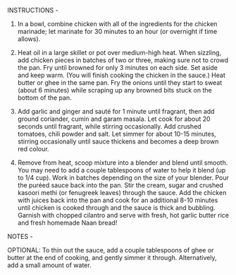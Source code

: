 INSTRUCTIONS -

1. In a bowl, combine chicken with all of the ingredients for the chicken marinade; let marinate for 30 minutes to an hour (or overnight if time allows).

2. Heat oil in a large skillet or pot over medium-high heat. When sizzling, add chicken pieces in batches of two or three, making sure not to crowd the pan. Fry until browned for only 3 minutes on each side. Set aside and keep warm. (You will finish cooking the chicken in the sauce.)
Heat butter or ghee in the same pan. Fry the onions until they start to sweat (about 6 minutes) while scraping up any browned bits stuck on the bottom of the pan. 

3. Add garlic and ginger and sauté for 1 minute until fragrant, then add ground coriander, cumin and garam masala. Let cook for about 20 seconds until fragrant, while stirring occasionally.
Add crushed tomatoes, chili powder and salt. Let simmer for about 10-15 minutes, stirring occasionally until sauce thickens and becomes a deep brown red colour.

4. Remove from heat, scoop mixture into a blender and blend until smooth. You may need to add a couple tablespoons of water to help it blend (up to 1/4 cup). Work in batches depending on the size of your blender.
Pour the puréed sauce back into the pan. Stir the cream, sugar and crushed kasoori methi (or fenugreek leaves) through the sauce. Add the chicken with juices back into the pan and cook for an additional 8-10 minutes until chicken is cooked through and the sauce is thick and bubbling.
Garnish with chopped cilantro and serve with fresh, hot garlic butter rice and fresh homemade Naan bread!

NOTES -

OPTIONAL: To thin out the sauce, add a couple tablespoons of ghee or butter at the end of cooking, and gently simmer it through. Alternatively, add a small amount of water.